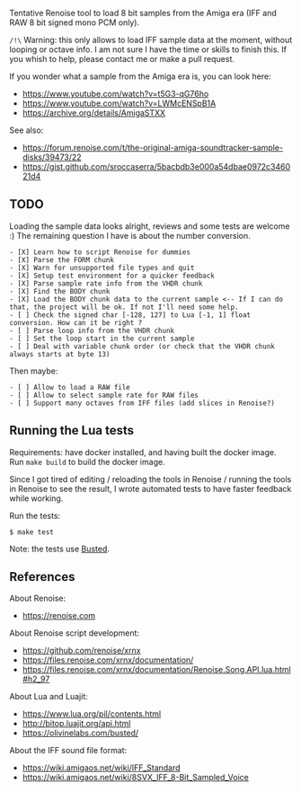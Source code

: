 Tentative Renoise tool to load 8 bit samples from the Amiga era (IFF and RAW 8 bit signed mono PCM only).

`/!\` Warning: this only allows to load IFF sample data at the moment, without
looping or octave info. I am not sure I have the time or skills to finish this.
If you whish to help, please contact me or make a pull request.

If you wonder what a sample from the Amiga era is, you can look here:

- <https://www.youtube.com/watch?v=t5G3-qG76ho>
- <https://www.youtube.com/watch?v=LWMcENSpB1A>
- <https://archive.org/details/AmigaSTXX>

See also:

- <https://forum.renoise.com/t/the-original-amiga-soundtracker-sample-disks/39473/22>
- <https://gist.github.com/sroccaserra/5bacbdb3e000a54dbae0972c346021d4>

## TODO

Loading the sample data looks alright, reviews and some tests are welcome :)
The remaining question I have is about the number conversion.

```
- [X] Learn how to script Renoise for dummies
- [X] Parse the FORM chunk
- [X] Warn for unsupported file types and quit
- [X] Setup test environment for a quicker feedback
- [X] Parse sample rate info from the VHDR chunk
- [X] Find the BODY chunk
- [X] Load the BODY chunk data to the current sample <-- If I can do that, the project will be ok. If not I'll need some help.
- [ ] Check the signed char [-128, 127] to Lua [-1, 1] float conversion. How can it be right ?
- [ ] Parse loop info from the VHDR chunk
- [ ] Set the loop start in the current sample
- [ ] Deal with variable chunk order (or check that the VHDR chunk always starts at byte 13)
```

Then maybe:

```
- [ ] Allow to load a RAW file
- [ ] Allow to select sample rate for RAW files
- [ ] Support many octaves from IFF files (add slices in Renoise?)
```

## Running the Lua tests

Requirements: have docker installed, and having built the docker image. Run
`make build` to build the docker image.

Since I got tired of editing / reloading the tools in Renoise / running the
tools in Renoise to see the result, I wrote automated tests to have faster
feedback while working.

Run the tests:

```
$ make test
```

Note: the tests use [Busted](https://olivinelabs.com/busted/).

## References

About Renoise:

- <https://renoise.com>

About Renoise script development:

- <https://github.com/renoise/xrnx>
- <https://files.renoise.com/xrnx/documentation/>
- <https://files.renoise.com/xrnx/documentation/Renoise.Song.API.lua.html#h2_97>

About Lua and Luajit:

- <https://www.lua.org/pil/contents.html>
- <http://bitop.luajit.org/api.html>
- <https://olivinelabs.com/busted/>

About the IFF sound file format:

- <https://wiki.amigaos.net/wiki/IFF_Standard>
- <https://wiki.amigaos.net/wiki/8SVX_IFF_8-Bit_Sampled_Voice>
